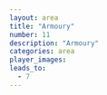 ```yaml
---
layout: area
title: "Armoury"
number: 11
description: "Armoury"
categories: area
player_images:
leads_to:
  - 7
---
```


